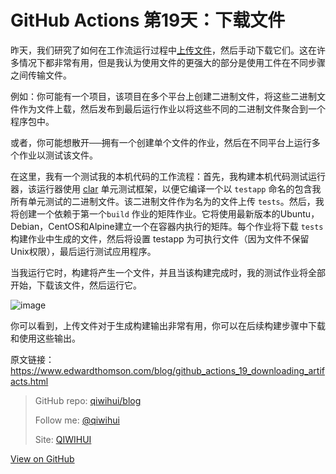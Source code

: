 # GitHub Actions 第19天：下载文件


昨天，我们研究了如何在工作流运行过程中[上传文件](https://qiwihui.com/qiwihui-blog-101/)，然后手动下载它们。这在许多情况下都非常有用，但是我认为使用文件的更强大的部分是使用工件在不同步骤之间传输文件。

例如：你可能有一个项目，该项目在多个平台上创建二进制文件，将这些二进制文件作为文件上载，然后发布到最后运行作业以将这些不同的二进制文件聚合到一个程序包中。

或者，你可能想散开──拥有一个创建单个文件的作业，然后在不同平台上运行多个作业以测试该文件。

<!--more-->

在这里，我有一个测试我的本机代码的工作流程：首先，我构建本机代码测试运行器，该运行器使用 [clar](https://github.com/clar-test/clar) 单元测试框架，以便它编译一个以 `testapp` 命名的包含我所有单元测试的二进制文件。该二进制文件作为名为的文件上传 `tests`。然后，我将创建一个依赖于第一个`build` 作业的矩阵作业。它将使用最新版本的Ubuntu，Debian，CentOS和Alpine建立一个在容器内执行的矩阵。每个作业将下载 `tests` 构建作业中生成的文件，然后将设置 testapp 为可执行文件（因为文件不保留Unix权限），最后运行测试应用程序。

<script src="https://gist.github.com/ethomson/9add864c916083aaf0c0d3b0bd092351.js"></script>

当我运行它时，构建将产生一个文件，并且当该构建完成时，我的测试作业将全部开始，下载该文件，然后运行它。

![image](https://user-images.githubusercontent.com/3297411/79038436-d64bd580-7c0b-11ea-8984-e28ba788f465.png)

你可以看到，上传文件对于生成构建输出非常有用，你可以在后续构建步骤中下载和使用这些输出。

原文链接：https://www.edwardthomson.com/blog/github_actions_19_downloading_artifacts.html

> GitHub repo: [qiwihui/blog](https://github.com/qiwihui/blog)
>
> Follow me: [@qiwihui](https://github.com/qiwihui)
>
> Site: [QIWIHUI](https://qiwihui.com)


[View on GitHub](https://github.com/qiwihui/blog/issues/102)


